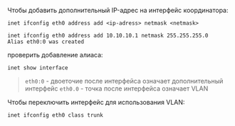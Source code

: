 Чтобы добавить дополнительный IP-адрес на интерфейс координатора:

```shell
inet ifconfig eth0 address add <ip-adress> netmask <netmask>
```

```shell
inet ifconfig eth0 address add 10.10.10.1 netmask 255.255.255.0
Alias eth0:0 was created
```

проверить добавление алиаса:

```shell
inet show interface
```

> `eth0:0` - двоеточие после интерфейса означает дополнительный интерфейс
> `eth0.0` - точка после интерфейса означает VLAN

Чтобы переключить интерфейс для использования VLAN:

```shell
inet ifconfig eth0 class trunk
```

